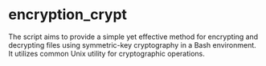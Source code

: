 # encryption_crypt
The script aims to provide a simple yet effective method for encrypting and decrypting files using symmetric-key cryptography in a Bash environment. It utilizes common Unix utility for cryptographic operations.
